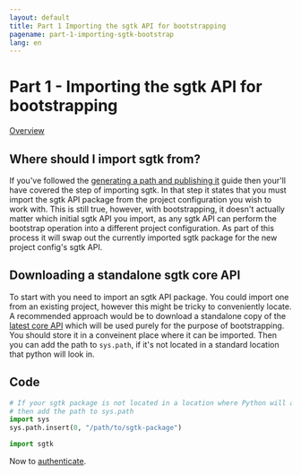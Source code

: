 ```yaml
---
layout: default
title: Part 1 Importing the sgtk API for bootstrapping
pagename: part-1-importing-sgtk-bootstrap
lang: en
---
```


# Part 1 - Importing the sgtk API for bootstrapping

[Overview](./sgtk-developer-bootstrapping.md)

## Where should I import sgtk from?

If you've followed the [generating a path and publishing it](../generating-path-and-publish/sgtk-developer-generating-path-and-publish.md) 
guide then your'll have covered the step of importing sgtk. In that step it states that you must import the sgtk API package from
the project configuration you wish to work with. This is still true, however, with bootstrapping, it doesn't actually matter
which initial sgtk API you import, as any sgtk API can perform the bootstrap operation into a different project configuration.
As part of this process it will swap out the currently imported sgtk package for the new project config's sgtk API.

## Downloading a standalone sgtk core API

To start with you need to import an sgtk API package. 
You could import one from an existing project, however this might be tricky to conveniently locate.
A recommended approach would be to download a standalone copy 
of the [latest core API]((https://github.com/shotgunsoftware/tk-core/releases)) which will be used purely for the purpose of bootstrapping.
You should store it in a conveinent place where it can be imported. 
Then you can add the path to `sys.path`, if it's not located in a standard location that python will look in.

## Code

```python
# If your sgtk package is not located in a location where Python will automatically look
# then add the path to sys.path
import sys
sys.path.insert(0, "/path/to/sgtk-package")

import sgtk
```

Now to [authenticate](part-2-authentication.md).